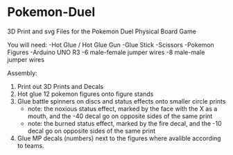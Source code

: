# Pokemon-Duel
3D Print and svg Files for the Pokemon Duel Physical Board Game

You will need:
-Hot Glue / Hot Glue Gun
-Glue Stick
-Scissors
-Pokemon Figures
-Arduino UNO R3
-6 male-female jumper wires
-8 male-male jumper wires

Assembly:
1. Print out 3D Prints and Decals
2. Hot glue 12 pokemon figures onto figure stands
3. Glue battle spinners on discs and status effects onto smaller circle prints
   - note: the noxious status effect, marked by the face with the X as a mouth, and the -40 decal go on opposite sides of the same print
   - note: the burned status effect, marked by the fire decal, and the -10 decal go on opposite sides of the same print
4. Glue MP decals (numbers) next to the figures where avalible according to teams.
